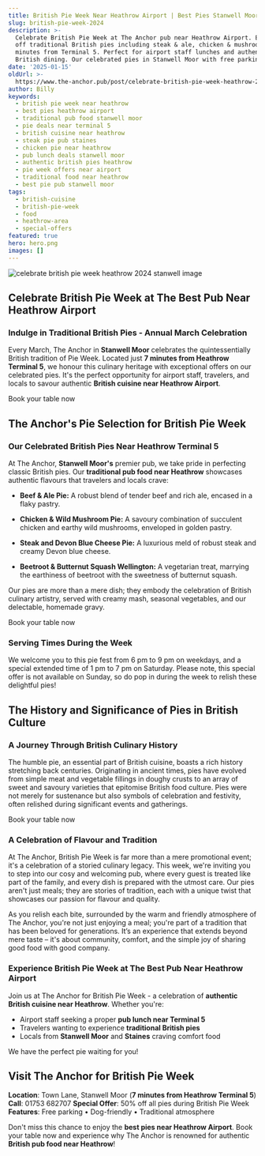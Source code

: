 ```yaml
---
title: British Pie Week Near Heathrow Airport | Best Pies Stanwell Moor Pub
slug: british-pie-week-2024
description: >-
  Celebrate British Pie Week at The Anchor pub near Heathrow Airport. Enjoy 50%
  off traditional British pies including steak & ale, chicken & mushroom. Just 7
  minutes from Terminal 5. Perfect for airport staff lunches and authentic
  British dining. Our celebrated pies in Stanwell Moor with free parking.
date: '2025-01-15'
oldUrl: >-
  https://www.the-anchor.pub/post/celebrate-british-pie-week-heathrow-2024-stanwell-
author: Billy
keywords:
  - british pie week near heathrow
  - best pies heathrow airport
  - traditional pub food stanwell moor
  - pie deals near terminal 5
  - british cuisine near heathrow
  - steak pie pub staines
  - chicken pie near heathrow
  - pub lunch deals stanwell moor
  - authentic british pies heathrow
  - pie week offers near airport
  - traditional food near heathrow
  - best pie pub stanwell moor
tags:
  - british-cuisine
  - british-pie-week
  - food
  - heathrow-area
  - special-offers
featured: true
hero: hero.png
images: []
---
```


  

![celebrate british pie week heathrow 2024 stanwell  image](/content/blog/british-pie-week-2024/hero.png)

  

## Celebrate British Pie Week at The Best Pub Near Heathrow Airport

### Indulge in Traditional British Pies - Annual March Celebration

Every March, The Anchor in **Stanwell Moor** celebrates the quintessentially British tradition of Pie Week. Located just **7 minutes from Heathrow Terminal 5**, we honour this culinary heritage with exceptional offers on our celebrated pies. It's the perfect opportunity for airport staff, travelers, and locals to savour authentic **British cuisine near Heathrow Airport**.

Book your table now

## The Anchor's Pie Selection for British Pie Week

  

### **Our Celebrated British Pies Near Heathrow Terminal 5**

At The Anchor, **Stanwell Moor's** premier pub, we take pride in perfecting classic British pies. Our **traditional pub food near Heathrow** showcases authentic flavours that travelers and locals crave:

*   **Beef & Ale Pie:** A robust blend of tender beef and rich ale, encased in a flaky pastry.
    
*   **Chicken & Wild Mushroom Pie:** A savoury combination of succulent chicken and earthy wild mushrooms, enveloped in golden pastry.
    
*   **Steak and Devon Blue Cheese Pie:** A luxurious meld of robust steak and creamy Devon blue cheese.
    
*   **Beetroot & Butternut Squash Wellington:** A vegetarian treat, marrying the earthiness of beetroot with the sweetness of butternut squash.
    

  

Our pies are more than a mere dish; they embody the celebration of British culinary artistry, served with creamy mash, seasonal vegetables, and our delectable, homemade gravy.

Book your table now

### **Serving Times During the Week**

We welcome you to this pie fest from 6 pm to 9 pm on weekdays, and a special extended time of 1 pm to 7 pm on Saturday. Please note, this special offer is not available on Sunday, so do pop in during the week to relish these delightful pies!

  

## The History and Significance of Pies in British Culture

  

### **A Journey Through British Culinary History**

The humble pie, an essential part of British cuisine, boasts a rich history stretching back centuries. Originating in ancient times, pies have evolved from simple meat and vegetable fillings in doughy crusts to an array of sweet and savoury varieties that epitomise British food culture. Pies were not merely for sustenance but also symbols of celebration and festivity, often relished during significant events and gatherings.

Book your table now

### **A Celebration of Flavour and Tradition**

At The Anchor, British Pie Week is far more than a mere promotional event; it's a celebration of a storied culinary legacy. This week, we're inviting you to step into our cosy and welcoming pub, where every guest is treated like part of the family, and every dish is prepared with the utmost care. Our pies aren't just meals; they are stories of tradition, each with a unique twist that showcases our passion for flavour and quality.

As you relish each bite, surrounded by the warm and friendly atmosphere of The Anchor, you're not just enjoying a meal; you're part of a tradition that has been beloved for generations. It’s an experience that extends beyond mere taste – it's about community, comfort, and the simple joy of sharing good food with good company.

  

### **Experience British Pie Week at The Best Pub Near Heathrow Airport**

Join us at The Anchor for British Pie Week - a celebration of **authentic British cuisine near Heathrow**. Whether you're:
- Airport staff seeking a proper **pub lunch near Terminal 5**
- Travelers wanting to experience **traditional British pies**
- Locals from **Stanwell Moor** and **Staines** craving comfort food

We have the perfect pie waiting for you!

## Visit The Anchor for British Pie Week

**Location**: Town Lane, Stanwell Moor (**7 minutes from Heathrow Terminal 5**)
**Call**: 01753 682707
**Special Offer**: 50% off all pies during British Pie Week
**Features**: Free parking • Dog-friendly • Traditional atmosphere

Don't miss this chance to enjoy the **best pies near Heathrow Airport**. Book your table now and experience why The Anchor is renowned for authentic **British pub food near Heathrow**!
